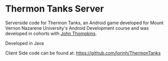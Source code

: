 # Thermon Tanks Server
Serverside code for Thermon Tanks, an Android game developed for Mount Vernon Nazarene University's Android Development course and was developed in cohorts with <a href="https://github.com/johthompkins">John Thompkins</a>.

Developed in Java

Client Side code can be found at: https://github.com/lorinh/ThermonTanks
